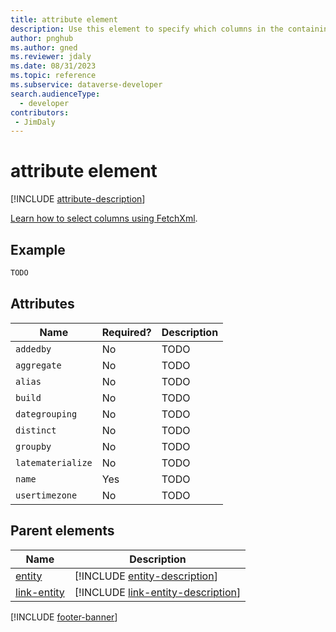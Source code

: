 ```yaml
---
title: attribute element
description: Use this element to specify which columns in the containing entity or link-entity element should be returned.
author: pnghub
ms.author: gned
ms.reviewer: jdaly
ms.date: 08/31/2023
ms.topic: reference
ms.subservice: dataverse-developer
search.audienceType: 
  - developer
contributors:
 - JimDaly
---
```

# attribute element

[!INCLUDE [attribute-description](includes/attribute-description.md)]

[Learn how to select columns using FetchXml](../select-columns.md).

## Example

```xml
TODO
```

## Attributes

|Name|Required?|Description|
|---------|---------|---------|
|`addedby`|No|TODO|
|`aggregate`|No|TODO|
|`alias`|No|TODO|
|`build`|No|TODO|
|`dategrouping`|No|TODO|
|`distinct`|No|TODO|
|`groupby`|No|TODO|
|`latematerialize`|No|TODO|
|`name`|Yes|TODO|
|`usertimezone`|No|TODO|


## Parent elements

|Name|Description|
|---------|---------|
|[entity](entity.md)|[!INCLUDE [entity-description](includes/entity-description.md)]|
|[link-entity](link-entity.md)|[!INCLUDE [link-entity-description](includes/link-entity-description.md)]|

[!INCLUDE [footer-banner](../../../../includes/footer-banner.md)]